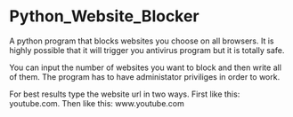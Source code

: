 # Python_Website_Blocker
A python program that blocks websites you choose on all browsers. It is highly possible that it will trigger you antivirus program but it is totally safe.
<p>You can input the number of websites you want to block and then write all of them. The program has to have administator priviliges in order to work.</p>
<p>For best results type the website url in two ways. First like this: youtube.com. Then like this: www.youtube.com

